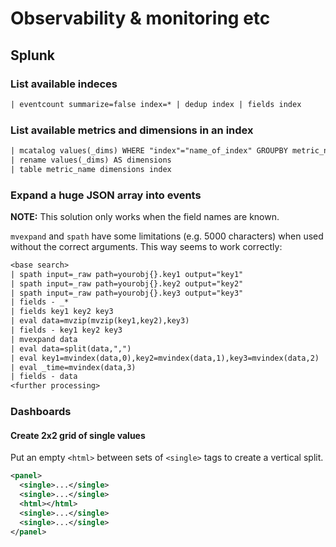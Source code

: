 # Observability & monitoring etc

## Splunk

### List available indeces

```txt
| eventcount summarize=false index=* | dedup index | fields index
```

### List available metrics and dimensions in an index

```txt
| mcatalog values(_dims) WHERE "index"="name_of_index" GROUPBY metric_name index host
| rename values(_dims) AS dimensions 
| table metric_name dimensions index
```

### Expand a huge JSON array into events

**NOTE:** This solution only works when the field names are known.

`mvexpand` and `spath` have some limitations (e.g. 5000 characters) when used without the correct arguments. This way seems to work correctly:

```txt
<base search>
| spath input=_raw path=yourobj{}.key1 output="key1"
| spath input=_raw path=yourobj{}.key2 output="key2"
| spath input=_raw path=yourobj{}.key3 output="key3"
| fields - _*
| fields key1 key2 key3
| eval data=mvzip(mvzip(key1,key2),key3)
| fields - key1 key2 key3
| mvexpand data
| eval data=split(data,",")
| eval key1=mvindex(data,0),key2=mvindex(data,1),key3=mvindex(data,2)
| eval _time=mvindex(data,3)
| fields - data
<further processing>
```

### Dashboards

#### Create 2x2 grid of single values

Put an empty `<html>` between sets of `<single>` tags to create a vertical split.

```xml
<panel>
  <single>...</single>
  <single>...</single>
  <html></html>
  <single>...</single>
  <single>...</single>
</panel>
```
